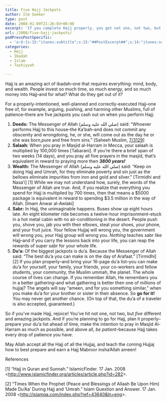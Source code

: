 ```yaml
---
title: Five Hajj Jackpots
author: Ilm Seeker
type: post
date: 2008-01-09T21:26:03+00:00
excerpt: 'If you complete Hajj properly, you get not one, not two, but FIVE amazing jackpots--deeds, salaah, wealth, sabr, and dua.  How can you make the most out of your Hajj so that you capitalize and get the most out of these five aspects?'
url: /2008/five-hajj-jackpots/
podPressPostSpecific:
  - 'a:6:{s:15:"itunes:subtitle";s:15:"##PostExcerpt##";s:14:"itunes:summary";s:15:"##PostExcerpt##";s:15:"itunes:keywords";s:17:"##WordPressCats##";s:13:"itunes:author";s:10:"##Global##";s:15:"itunes:explicit";s:2:"No";s:12:"itunes:block";s:2:"No";}'
categories:
  - Hajj
  - Ibadah
  - Islam
  - Tazkiyyah

---
```

Hajj is an amazing act of ibadah&#8211;one that requires everything: mind, body, and wealth. People invest so much time, so much energy, and so much money into Hajj&#8211;and for what? What do they get out of it?

For a properly-intentioned, well-planned and correctly-executed Hajj&#8211;one free of, for example, arguing, pushing, and harming other Muslims, full of patience&#8211;there are five jackpots you cash out on when you perform Hajj:

  1. **Deeds:** The Messenger of Allah (صلي الله عليه وسلم) said: &#8220;Whoever performs Hajj to this house&#8211;the Ka&#8217;bah&#8211;and does not commit any obscenity and wrongdoing, he, or she, will come out as the day he or she was born,pure and free from sins.&#8221; [Saheeh Muslim, [7/3129][1]]
  2. **Salaah:** When you pray in Masjid al-Harram in Mecca, your salaah is multiplied by 100,000 times [Tabarani]. If you&#8217;re there a brief span of two weeks (14 days), and you pray all five prayers in the masjid, that&#8217;s equivalent in reward to praying more then **_3800 years!_**
  3. **Wealth:** The Messenger of Allah (صلي الله عليه وسلم) said: &#8220;Keep on doing Hajj and Umrah, for they eliminate poverty and sin just as the bellows eliminate impurities from iron and gold and silver.&#8221; \[Tirmidhi and Nasa&#8217;i\] \[1\] While we may not understand how, surely, the words of the Messenger of Allah are true. And, if you realize that everything you spend for Hajj is multiplied by 700 times, then that means a $5000 package is equivalent in reward to spending $3.5 million in the way of Allah. [Imam Anwar al-Awlaki]
  4. **Sabr:** In Hajj, the unimaginable happens. Buses show up eight hours late. An eight kilometer ride becomes a twelve-hour imprisonment&#8211;stuck in a hot metal cabin with no air-conditioning in the desert. People push you, shove you, jab you with their elbows, steal your shoes, your phone, and your fruit juice. Your fellow Hujjaj will wrong you, the government will wrong you, your Hajj group will wrong you. _Nothing_ teaches sabr like Hajj&#8211;and if you carry the lessons back into your life, you can reap the rewards of super sabr for your whole life.
  5. **Du&#8217;a:** Of the biggest jackpots is du&#8217;a. Because the Messenger of Allah said: &#8220;The best du&#8217;a you can make is on the day of Arafaat.&#8221; \[Tirmidhi\] \[2\] If you plan properly&#8211;and bring your 16-page du&#8217;a list&#8211;you can make du&#8217;a for yourself, your family, your friends, your co-workers and fellow students, your community, the Muslim ummah, the planet. The whole course of lives can change. If you remember Allah, He remembers you in a better gathering&#8211;and what gathering is better then one of millions of hujjaj? The angels will say &#8220;ameen, and for you something similar,&#8221; when you make du&#8217;a for your brother or sister in their absence. So **go for it!** You may never get another chance. (On top of that, the du&#8217;a of a traveler is also accepted, guaranteed.)

So if you&#8217;ve made Hajj, rejoice! You&#8217;ve hit not one, not two, but _five_ different and amazing jackpots. And if you&#8217;re planning to go for Hajj, plan it properly&#8211;prepare your du&#8217;a list ahead of time, make the intention to pray in Masjid Al-Harram as much as possible, and above all, _be patient_&#8211;because Hajj takes every drop of patience you have.

May Allah accept all the Hajj of all the Hujjaj, and teach the coming Hujjaj how to best prepare and earn a Hajj Mabroor insha&#8217;Allah ameen!

<div id="referencesTitle">
  References
</div>

<p class="reference">
  [1] &#8220;Hajj in Quran and Sunnah.&#8221; IslamicFinder. 17 Jan. 2008 <<a href="http://www.islamicfinder.org/articles/article.php?id=282">http://www.islamicfinder.org/articles/article.php?id=282</a>>.
</p>

<p class="reference">
  [2] &#8220;Times When the Prophet (Peace and Blessings of Allaah Be Upon Him) Made Du’Aa’ During Hajj and ‘Umrah.&#8221; Islam Question and Answer. 17 Jan. 2008 <<a href="http://islamqa.com/index.php?ref=43640&#038;ln=eng">http://islamqa.com/index.php?ref=43640&ln=eng</a>>.
</p>

 [1]: http://www.usc.edu/dept/MSA/fundamentals/hadithsunnah/muslim/007.smt.html#007.3129